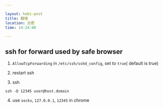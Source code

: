 ```yaml
---

layout: hebi-post
title: 翻墙
location: 合肥
time: 14:24:00

---
```



## ssh for forward used by safe browser

1. `AllowTcpForwarding` in `/etc/ssh/sshd_config`, set to `true`( default is true)

2. restart ssh

3. ssh

```
ssh -D 12345 user@host.domain
```

4. use `socks`, `127.0.0.1`, `12345` in chrome

